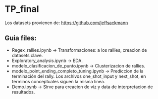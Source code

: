 # TP_final

Los datasets provienen de: https://github.com/jeffsackmann

## Guia files:
* Regex_rallies.ipynb -> Transformaciones: a los rallies, creacion de datasets clave.
* Exploratory_analysis.ipynb -> EDA.
* modelo_clasificacion_de_punto.ipynb -> Clusterizacion de rallies.
* modelo_point_ending_completo_tuning.ipynb -> Prediccion de la terminación del rally. Los archivos one_shot_input y next_shot, en terminos conceptuales siguen la misma linea.
* Demo.ipynb -> Sirve para creacion de viz y data de interpretacion de resultados.
